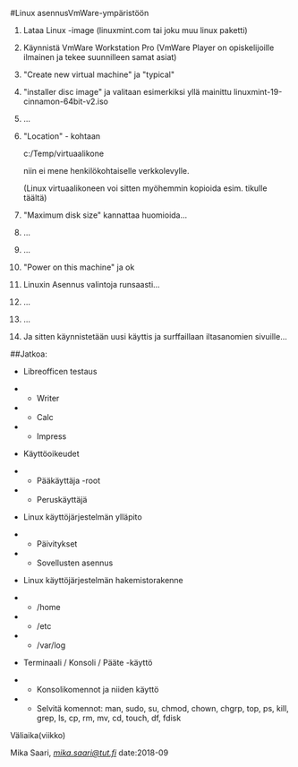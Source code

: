 #Linux asennusVmWare-ympäristöön

1. Lataa Linux -image (linuxmint.com tai joku muu linux paketti)

2. Käynnistä VmWare Workstation Pro (VmWare Player on opiskelijoille ilmainen ja tekee suunnilleen samat asiat)

3. "Create new virtual machine" ja "typical"

4. "installer disc image" ja valitaan esimerkiksi yllä mainittu linuxmint-19-cinnamon-64bit-v2.iso

5. ...

6. "Location" - kohtaan

    c:/Temp/virtuaalikone
    
    niin ei mene henkilökohtaiselle verkkolevylle. 
 
    (Linux virtuaalikoneen voi sitten myöhemmin kopioida esim. tikulle täältä)

7. "Maximum disk size" kannattaa huomioida...

8. ...

9. ...

10. "Power on this machine" ja ok

11. Linuxin Asennus valintoja runsaasti...

12. ...

13. ...

14. Ja sitten käynnistetään uusi käyttis ja surffaillaan iltasanomien sivuille...


##Jatkoa:

* Libreofficen testaus
* * Writer
* * Calc
* * Impress

* Käyttöoikeudet
* * Pääkäyttäja -root
* * Peruskäyttäjä

* Linux käyttöjärjestelmän ylläpito
* * Päivitykset
* * Sovellusten asennus

* Linux käyttöjärjestelmän hakemistorakenne
* * /home
* * /etc
* * /var/log

* Terminaali / Konsoli / Pääte -käyttö
* * Konsolikomennot ja niiden käyttö 
* * Selvitä komennot: man, sudo, su, chmod, chown, chgrp, top, ps, kill, grep, ls, cp, rm, mv, cd, touch, df, fdisk


Väliaika(viikko)



 








Mika Saari, *mika.saari@tut.fi* date:2018-09

